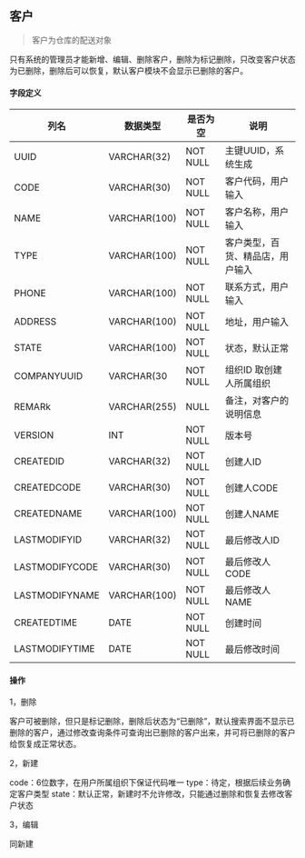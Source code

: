 ## 客户

> 客户为仓库的配送对象

只有系统的管理员才能新增、编辑、删除客户，删除为标记删除，只改变客户状态为已删除，删除后可以恢复，默认客户模块不会显示已删除的客户。

#### 字段定义

列名 | 数据类型 | 是否为空 | 说明
---|--- | --- | ---
UUID | VARCHAR(32) | NOT NULL | 主键UUID，系统生成
CODE | VARCHAR(30) | NOT NULL | 客户代码，用户输入
NAME | VARCHAR(100) | NOT NULL | 客户名称，用户输入
TYPE | VARCHAR(100) | NOT NULL | 客户类型，百货、精品店，用户输入
PHONE | VARCHAR(100) | NOT NULL | 联系方式，用户输入
ADDRESS | VARCHAR(100) | NOT NULL | 地址，用户输入
STATE | VARCHAR(100) | NOT NULL | 状态，默认正常
COMPANYUUID | VARCHAR(30 | NOT NULL | 组织ID 取创建人所属组织
REMARk | VARCHAR(255) | NULL | 备注，对客户的说明信息
VERSION | INT | NOT NULL | 版本号
CREATEDID | VARCHAR(32)| NOT NULL | 创建人ID
CREATEDCODE | VARCHAR(30)| NOT NULL | 创建人CODE
CREATEDNAME | VARCHAR(100)| NOT NULL | 创建人NAME
LASTMODIFYID | VARCHAR(32)| NOT NULL | 最后修改人ID
LASTMODIFYCODE | VARCHAR(30)| NOT NULL | 最后修改人CODE
LASTMODIFYNAME | VARCHAR(100)| NOT NULL | 最后修改人NAME
CREATEDTIME | DATE| NOT NULL | 创建时间
LASTMODIFYTIME | DATE| NOT NULL | 最后修改时间


#### 操作

1，删除
  
   客户可被删除，但只是标记删除，删除后状态为“已删除”，默认搜索界面不显示已删除的客户，通过修改查询条件可查询出已删除的客户出来，并可将已删除的客户给恢复成正常状态。

2，新建

   code：6位数字，在用户所属组织下保证代码唯一
   type：待定，根据后续业务确定客户类型
   state：默认正常，新建时不允许修改，只能通过删除和恢复去修改客户状态

3，编辑

   同新建